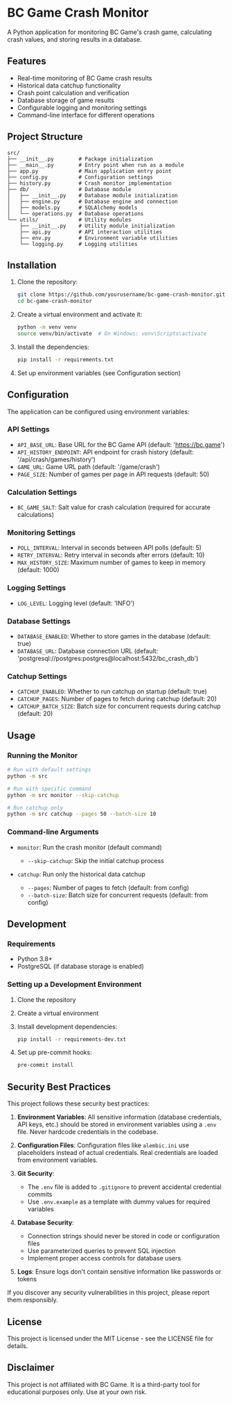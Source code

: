 # BC Game Crash Monitor

A Python application for monitoring BC Game's crash game, calculating crash values, and storing results in a database.

## Features

- Real-time monitoring of BC Game crash results
- Historical data catchup functionality
- Crash point calculation and verification
- Database storage of game results
- Configurable logging and monitoring settings
- Command-line interface for different operations

## Project Structure

```text
src/
├── __init__.py        # Package initialization
├── __main__.py        # Entry point when run as a module
├── app.py             # Main application entry point
├── config.py          # Configuration settings
├── history.py         # Crash monitor implementation
├── db/                # Database module
│   ├── __init__.py    # Database module initialization
│   ├── engine.py      # Database engine and connection
│   ├── models.py      # SQLAlchemy models
│   └── operations.py  # Database operations
└── utils/             # Utility modules
    ├── __init__.py    # Utility module initialization
    ├── api.py         # API interaction utilities
    ├── env.py         # Environment variable utilities
    └── logging.py     # Logging utilities
```

## Installation

1. Clone the repository:

   ```bash
   git clone https://github.com/yourusername/bc-game-crash-monitor.git
   cd bc-game-crash-monitor
   ```

2. Create a virtual environment and activate it:

   ```bash
   python -m venv venv
   source venv/bin/activate  # On Windows: venv\Scripts\activate
   ```

3. Install the dependencies:

   ```bash
   pip install -r requirements.txt
   ```

4. Set up environment variables (see Configuration section)

## Configuration

The application can be configured using environment variables:

### API Settings

- `API_BASE_URL`: Base URL for the BC Game API (default: '<https://bc.game>')
- `API_HISTORY_ENDPOINT`: API endpoint for crash history (default: '/api/crash/games/history')
- `GAME_URL`: Game URL path (default: '/game/crash')
- `PAGE_SIZE`: Number of games per page in API requests (default: 50)

### Calculation Settings

- `BC_GAME_SALT`: Salt value for crash calculation (required for accurate calculations)

### Monitoring Settings

- `POLL_INTERVAL`: Interval in seconds between API polls (default: 5)
- `RETRY_INTERVAL`: Retry interval in seconds after errors (default: 10)
- `MAX_HISTORY_SIZE`: Maximum number of games to keep in memory (default: 1000)

### Logging Settings

- `LOG_LEVEL`: Logging level (default: 'INFO')

### Database Settings

- `DATABASE_ENABLED`: Whether to store games in the database (default: true)
- `DATABASE_URL`: Database connection URL (default: 'postgresql://postgres:postgres@localhost:5432/bc_crash_db')

### Catchup Settings

- `CATCHUP_ENABLED`: Whether to run catchup on startup (default: true)
- `CATCHUP_PAGES`: Number of pages to fetch during catchup (default: 20)
- `CATCHUP_BATCH_SIZE`: Batch size for concurrent requests during catchup (default: 20)

## Usage

### Running the Monitor

```bash
# Run with default settings
python -m src

# Run with specific command
python -m src monitor --skip-catchup

# Run catchup only
python -m src catchup --pages 50 --batch-size 10
```

### Command-line Arguments

- `monitor`: Run the crash monitor (default command)
  - `--skip-catchup`: Skip the initial catchup process

- `catchup`: Run only the historical data catchup
  - `--pages`: Number of pages to fetch (default: from config)
  - `--batch-size`: Batch size for concurrent requests (default: from config)

## Development

### Requirements

- Python 3.8+
- PostgreSQL (if database storage is enabled)

### Setting up a Development Environment

1. Clone the repository
2. Create a virtual environment
3. Install development dependencies:

   ```bash
   pip install -r requirements-dev.txt
   ```

4. Set up pre-commit hooks:

   ```bash
   pre-commit install
   ```

## Security Best Practices

This project follows these security best practices:

1. **Environment Variables**: All sensitive information (database credentials, API keys, etc.) should be stored in environment variables using a `.env` file. Never hardcode credentials in the codebase.

2. **Configuration Files**: Configuration files like `alembic.ini` use placeholders instead of actual credentials. Real credentials are loaded from environment variables.

3. **Git Security**:
   - The `.env` file is added to `.gitignore` to prevent accidental credential commits
   - Use `.env.example` as a template with dummy values for required variables

4. **Database Security**:
   - Connection strings should never be stored in code or configuration files
   - Use parameterized queries to prevent SQL injection
   - Implement proper access controls for database users

5. **Logs**: Ensure logs don't contain sensitive information like passwords or tokens

If you discover any security vulnerabilities in this project, please report them responsibly.

## License

This project is licensed under the MIT License - see the LICENSE file for details.

## Disclaimer

This project is not affiliated with BC Game. It is a third-party tool for educational purposes only. Use at your own risk.
